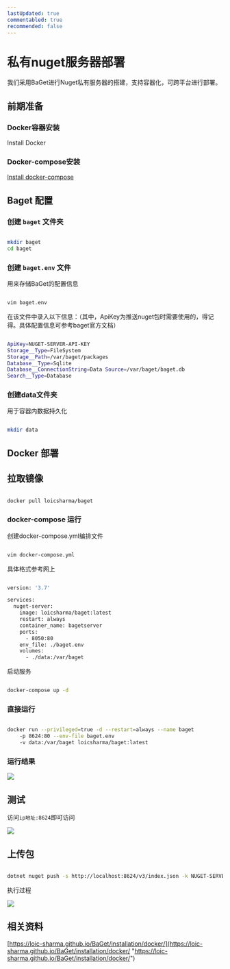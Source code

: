 ```yaml
---
lastUpdated: true
commentabled: true
recommended: false 
---
```


# 私有nuget服务器部署 #

我们采用BaGet进行Nuget私有服务器的搭建，支持容器化，可跨平台进行部署。

## 前期准备 ##

### Docker容器安装 ###

Install Docker

### Docker-compose安装 ###

[Install docker-compose](https://docs.docker.com/compose/install/)

## Baget 配置 ##

### 创建 `baget` 文件夹 ###

```bash

mkdir baget
cd baget

```

### 创建 `baget.env` 文件 ###

用来存储BaGet的配置信息

```bash

vim baget.env

```

在该文件中录入以下信息：（其中，ApiKey为推送nuget包时需要使用的，得记得。具体配置信息可参考baget官方文档）

```bash

ApiKey=NUGET-SERVER-API-KEY
Storage__Type=FileSystem
Storage__Path=/var/baget/packages
Database__Type=Sqlite
Database__ConnectionString=Data Source=/var/baget/baget.db
Search__Type=Database

```

### 创建data文件夹 ###

用于容器内数据持久化

```bash

mkdir data

```

## Docker 部署 ##

## 拉取镜像 ##

```bash

docker pull loicsharma/baget

```

### docker-compose 运行 ###

创建docker-compose.yml编排文件

```bash

vim docker-compose.yml

```

具体格式参考网上

```bash

version: '3.7'

services:
  nuget-server:
    image: loicsharma/baget:latest
    restart: always
    container_name: bagetserver
    ports:
      - 8050:80
    env_file: ./baget.env
    volumes:
      - ./data:/var/baget

```

启动服务

```bash

docker-compose up -d

```

### 直接运行 ###

```bash

docker run --privileged=true -d --restart=always --name baget
	-p 8624:80 --env-file baget.env 
	-v data:/var/baget loicsharma/baget:latest

```

### 运行结果 ###

<img src="/images/20201125143735.png" />

## 测试 ##

访问`ip地址:8624`即可访问

<img src="/images/20201125143800.png" />

## 上传包 ##

```bash

dotnet nuget push -s http://localhost:8624/v3/index.json -k NUGET-SERVER-API-KEY newtonsoft.json.11.0.2.nupkg

```

执行过程

<img src="/images/20201125144157.png" />

## 相关资料 ##

[https://loic-sharma.github.io/BaGet/installation/docker/](https://loic-sharma.github.io/BaGet/installation/docker/ "https://loic-sharma.github.io/BaGet/installation/docker/")
